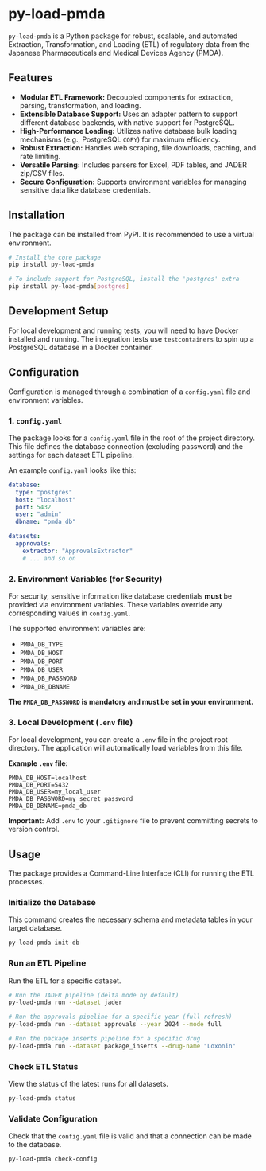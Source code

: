 # py-load-pmda

`py-load-pmda` is a Python package for robust, scalable, and automated Extraction, Transformation, and Loading (ETL) of regulatory data from the Japanese Pharmaceuticals and Medical Devices Agency (PMDA).

## Features

- **Modular ETL Framework:** Decoupled components for extraction, parsing, transformation, and loading.
- **Extensible Database Support:** Uses an adapter pattern to support different database backends, with native support for PostgreSQL.
- **High-Performance Loading:** Utilizes native database bulk loading mechanisms (e.g., PostgreSQL `COPY`) for maximum efficiency.
- **Robust Extraction:** Handles web scraping, file downloads, caching, and rate limiting.
- **Versatile Parsing:** Includes parsers for Excel, PDF tables, and JADER zip/CSV files.
- **Secure Configuration:** Supports environment variables for managing sensitive data like database credentials.

## Installation

The package can be installed from PyPI. It is recommended to use a virtual environment.

```bash
# Install the core package
pip install py-load-pmda

# To include support for PostgreSQL, install the 'postgres' extra
pip install py-load-pmda[postgres]
```

## Development Setup

For local development and running tests, you will need to have Docker installed and running. The integration tests use `testcontainers` to spin up a PostgreSQL database in a Docker container.

## Configuration

Configuration is managed through a combination of a `config.yaml` file and environment variables.

### 1. `config.yaml`

The package looks for a `config.yaml` file in the root of the project directory. This file defines the database connection (excluding password) and the settings for each dataset ETL pipeline.

An example `config.yaml` looks like this:
```yaml
database:
  type: "postgres"
  host: "localhost"
  port: 5432
  user: "admin"
  dbname: "pmda_db"

datasets:
  approvals:
    extractor: "ApprovalsExtractor"
    # ... and so on
```

### 2. Environment Variables (for Security)

For security, sensitive information like database credentials **must** be provided via environment variables. These variables override any corresponding values in `config.yaml`.

The supported environment variables are:
- `PMDA_DB_TYPE`
- `PMDA_DB_HOST`
- `PMDA_DB_PORT`
- `PMDA_DB_USER`
- `PMDA_DB_PASSWORD`
- `PMDA_DB_DBNAME`

**The `PMDA_DB_PASSWORD` is mandatory and must be set in your environment.**

### 3. Local Development (`.env` file)

For local development, you can create a `.env` file in the project root directory. The application will automatically load variables from this file.

**Example `.env` file:**
```
PMDA_DB_HOST=localhost
PMDA_DB_PORT=5432
PMDA_DB_USER=my_local_user
PMDA_DB_PASSWORD=my_secret_password
PMDA_DB_DBNAME=pmda_db
```
**Important:** Add `.env` to your `.gitignore` file to prevent committing secrets to version control.

## Usage

The package provides a Command-Line Interface (CLI) for running the ETL processes.

### Initialize the Database
This command creates the necessary schema and metadata tables in your target database.
```bash
py-load-pmda init-db
```

### Run an ETL Pipeline
Run the ETL for a specific dataset.
```bash
# Run the JADER pipeline (delta mode by default)
py-load-pmda run --dataset jader

# Run the approvals pipeline for a specific year (full refresh)
py-load-pmda run --dataset approvals --year 2024 --mode full

# Run the package inserts pipeline for a specific drug
py-load-pmda run --dataset package_inserts --drug-name "Loxonin"
```

### Check ETL Status
View the status of the latest runs for all datasets.
```bash
py-load-pmda status
```

### Validate Configuration
Check that the `config.yaml` file is valid and that a connection can be made to the database.
```bash
py-load-pmda check-config
```
